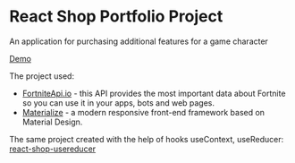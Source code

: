 # React Shop Portfolio Project
An application for purchasing additional features for a game character

[Demo](https://Yulya163.github.io/shop-project)

The project used:
- [FortniteApi.io](https://fortniteapi.io) - this API provides the most important data about Fortnite so you can use it in your apps, bots and web pages.
- [Materialize](https://materializecss.com) - a modern responsive front-end framework based on Material Design.

The same project created with the help of hooks useContext, useReducer:
[react-shop-usereducer](https://github.com/Yulya163/react-shop-usereducer)
